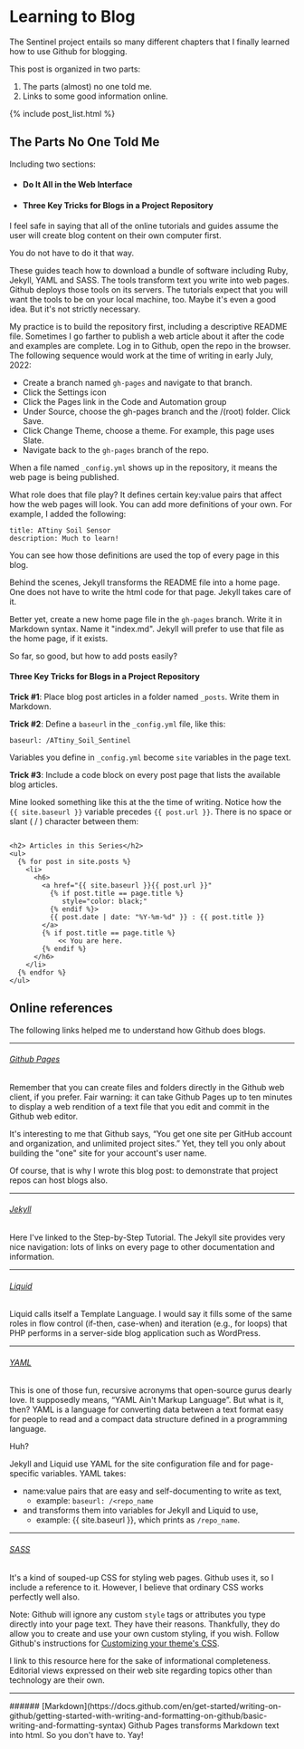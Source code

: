 # Learning to Blog
The Sentinel project entails so many different chapters that I finally learned how to use Github for blogging.

This post is organized in two parts:
1. The parts (almost) no one told me.
2. Links to some good information online.

<!-- The following produces a list of posts -->
{% include post_list.html %}

## The Parts No One Told Me
Including two sections:

<ul>
  <li><h4>Do It All in the Web Interface</h4></li>
  <li><h4>Three Key Tricks for Blogs in a Project Repository</h4></li>
</ul>

I feel safe in saying that all of the online tutorials and guides assume the user will create blog content on their own computer first.

You do not have to do it that way.

These guides teach how to download a bundle of software including Ruby, Jekyll, YAML and SASS. The tools transform text you write into web pages. Github deploys those tools on its servers. The tutorials expect that you will want the tools to be on your local machine, too. Maybe it's even a good idea. But it's not strictly necessary.

My practice is to build the repository first, including a descriptive README file. Sometimes I go farther to publish a web article about it after the code and examples are complete. Log in to Github, open the repo in the browser. The following sequence would work at the time of writing in early July, 2022:

* Create a branch named ```gh-pages``` and navigate to that branch.
* Click the Settings icon
* Click the Pages link in the Code and Automation group
* Under Source, choose the gh-pages branch and the /(root) folder. Click Save.
* Click Change Theme, choose a theme. For example, this page uses Slate.
* Navigate back to the ```gh-pages``` branch of the repo.

When a file named ```_config.yml``` shows up in the repository, it means the web page is being published.

What role does that file play?  It defines certain key:value pairs that affect how the web pages will look. You can add more definitions of your own. For example, I added the following:

```
title: ATtiny Soil Sensor
description: Much to learn!
```

You can see how those definitions are used the top of every page in this blog.

Behind the scenes, Jekyll transforms the README file into a home page. One does not have to write the html code for that page. Jekyll takes care of it.

Better yet, create a new home page file in the ```gh-pages``` branch. Write it in Markdown syntax. Name it "index.md". Jekyll will prefer to use that file as the home page, if it exists.

So far, so good, but how to add posts easily?

#### Three Key Tricks for Blogs in a Project Repository
**Trick #1**: Place blog post articles in a folder named ```_posts```. Write them in Markdown.

**Trick #2**: Define a ```baseurl``` in the ```_config.yml``` file, like this:

```baseurl: /ATtiny_Soil_Sentinel```

Variables you define in ```_config.yml``` become ```site``` variables in the page text.

**Trick #3**: Include a code block on every post page that lists the available blog articles. 

<p>Mine looked something like this at the the time of writing. Notice how the <code>&lbrace;{&nbsp;site.baseurl&nbsp;}&rbrace;</code> variable precedes <code>&lbrace;{&nbsp;post.url&nbsp;}&rbrace;</code>. There is no space or slant ( &sol; ) character between them:</p>


<pre><code>
&lt;h2&gt; Articles in this Series&lt;/h2&gt;
&lt;ul&gt;
  &lbrace;% for post in site.posts %&rbrace;
    &lt;li&gt;
      &lt;h6&gt;
        &lt;a href="&lbrace;{ site.baseurl }&rbrace;&lbrace;{ post.url }&rbrace;"
          &lbrace;% if post.title == page.title %&rbrace;
             style="color: black;"
          &lbrace;% endif %&rbrace;&gt;
          &lbrace;{ post.date | date: "%Y-%m-%d" }&rbrace; : &lbrace;{ post.title }&rbrace;
        &lt;/a&gt;
        &lbrace;% if post.title == page.title %&rbrace;
          &nbsp; &lt;&lt; You are here.
        &lbrace;% endif %&rbrace;    
      &lt;/h6&gt;
    &lt;/li&gt;
  &lbrace;% endfor %&rbrace;
&lt;/ul&gt;
</code></pre>


## Online references
The following links helped me to understand how Github does blogs.

<hr>

###### [Github Pages](https://pages.github.com/)
Remember that you can create files and folders directly in the Github web client, if you prefer. Fair warning: it can take Github Pages up to ten minutes to display a web rendition of a text file that you edit and commit in the Github web editor.

It's interesting to me that Github says, &ldquo;You get one site per GitHub account and organization,
and unlimited project sites.&rdquo; Yet, they tell you only about building the "one" site for your account's user name.

Of course, that is why I wrote this blog post: to demonstrate that project repos can host blogs also.

<hr>

###### [Jekyll](https://jekyllrb.com/docs/step-by-step/01-setup/)
Here I've linked to the Step-by-Step Tutorial. The Jekyll site provides very nice navigation: lots of links on every page to other documentation and information.

<hr>

###### [Liquid](https://shopify.github.io/liquid/)
Liquid calls itself a Template Language. I would say it fills some of the same roles in flow control (if-then, case-when) and iteration (e.g., for loops) that PHP performs in a server-side blog application such as WordPress.

<hr>

###### [YAML](https://yaml.org/spec/1.2.2/)
This is one of those fun, recursive acronyms that open-source gurus dearly love. It supposedly means, &ldquo;YAML Ain't Markup Language&rdquo;. But what is it, then? YAML is a language for converting data between a text format easy for people to read and a compact data structure defined in a programming language.

Huh?

Jekyll and Liquid use YAML for the site configuration file and for page-specific variables.  YAML takes:

* name:value pairs that are easy and self-documenting to write as text, 
    * example: ```baseurl: /<repo_name```
* and transforms them into variables for Jekyll and Liquid to use,
    * example: {{ site.baseurl }}, which prints as ```/repo_name```.

<hr>

###### [SASS](https://sass-lang.com/)
It's a kind of souped-up CSS for styling web pages. Github uses it, so I include a reference to it. However, I believe that ordinary CSS works perfectly well also.

Note: Github will ignore any custom ```style``` tags or attributes you type directly into your page text. They have their reasons. Thankfully, they do allow you to create and use your own custom styling, if you wish. Follow Github's instructions for [Customizing your theme's CSS](https://docs.github.com/en/pages/setting-up-a-github-pages-site-with-jekyll/adding-a-theme-to-your-github-pages-site-using-jekyll#customizing-your-themes-css).

I link to this resource here for the sake of informational completeness. Editorial views expressed on their web site regarding topics other than technology are their own.

<hr>
###### [Markdown](https://docs.github.com/en/get-started/writing-on-github/getting-started-with-writing-and-formatting-on-github/basic-writing-and-formatting-syntax)
Github Pages transforms Markdown text into html. So you don't have to. Yay!
